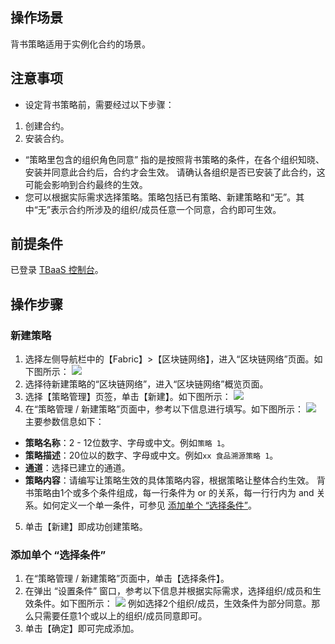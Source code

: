 ## 操作场景
背书策略适用于实例化合约的场景。

## 注意事项
 -	设定背书策略前，需要经过以下步骤：
  1. 创建合约。
  2. 安装合约。
 - “策略里包含的组织角色同意” 指的是按照背书策略的条件，在各个组织知晓、安装并同意此合约后，合约才会生效。
 请确认各组织是否已安装了此合约，这可能会影响到合约最终的生效。
 - 您可以根据实际需求选择策略。策略包括已有策略、新建策略和“无”。其中“无”表示合约所涉及的组织/成员任意一个同意，合约即可生效。

## 前提条件
已登录 [TBaaS 控制台](https://console.cloud.tencent.com/tbaas)。

## 操作步骤

### 新建策略
1. 选择左侧导航栏中的【Fabric】>【区块链网络】，进入“区块链网络”页面。如下图所示：
![](https://main.qcloudimg.com/raw/0e7a0f81bd7a364f1c759e39611f8fcc.png)
2. 选择待新建策略的“区块链网络”，进入“区块链网络”概览页面。
3. 选择【策略管理】页签，单击【新建】。如下图所示：
![](https://main.qcloudimg.com/raw/2ca4d3f41720ee03e3a67f52e80d72d8.png)
4. 在“策略管理 / 新建策略”页面中，参考以下信息进行填写。如下图所示：
![](https://main.qcloudimg.com/raw/8ed5c7882e136165b9daa7acec0f557c.png)
主要参数信息如下：
 - **策略名称**：2 - 12位数字、字母或中文。例如`策略 1`。
 - **策略描述**：20位以的数字、字母或中文。例如`xx 食品溯源策略 1`。
 - **通道**：选择已建立的通道。
 - **策略内容**：请编写让策略生效的具体策略内容，根据策略让整体合约生效。
 背书策略由1个或多个条件组成，每一行条件为 or 的关系，每一行行内为 and 关系。如何定义一个单一条件，可参见 [添加单个 “选择条件”](#add)。
5.  单击【新建】即成功创建策略。

<span id="add"></span>
### 添加单个 “选择条件”

1. 在“策略管理 / 新建策略”页面中，单击【选择条件】。
2. 在弹出 “设置条件” 窗口，参考以下信息并根据实际需求，选择组织/成员和生效条件。如下图所示：
![](https://main.qcloudimg.com/raw/d145bb58bdcc7528eb1349aed5ed42cc.png)
例如选择2个组织/成员，生效条件为部分同意。那么只需要任意1个或以上的组织/成员同意即可。
3. 单击【确定】即可完成添加。

